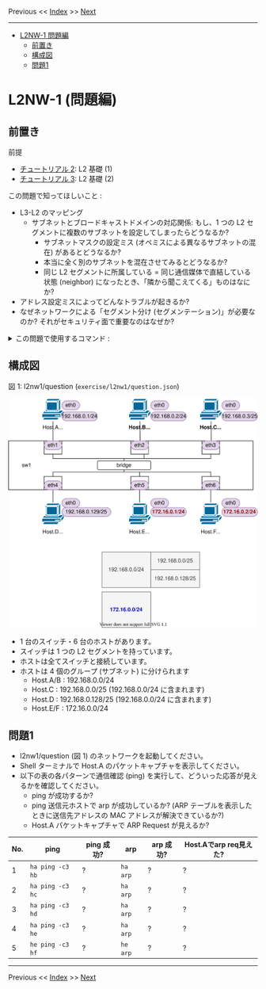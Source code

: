 <!-- HEADER -->
Previous << [Index](../index.md) >> [Next](../l2nw1/answer.md)

---
<!-- /HEADER -->

<!-- TOC -->

- [L2NW-1 問題編](#l2nw-1-%E5%95%8F%E9%A1%8C%E7%B7%A8)
  - [前置き](#%E5%89%8D%E7%BD%AE%E3%81%8D)
  - [構成図](#%E6%A7%8B%E6%88%90%E5%9B%B3)
  - [問題1](#%E5%95%8F%E9%A1%8C1)

<!-- /TOC -->

# L2NW-1 (問題編)

## 前置き

前提

- [チュートリアル 2](../tutorial2/scenario.md): L2 基礎 (1)
- [チュートリアル 3](../tutorial2/scenario.md): L2 基礎 (2)

この問題で知ってほしいこと :

- L3-L2 のマッピング
  - サブネットとブロードキャストドメインの対応関係: もし、1 つの L2 セグメントに複数のサブネットを設定してしまったらどうなるか?
    - サブネットマスクの設定ミス (オペミスによる異なるサブネットの混在) があるとどうなるか?
    - 本当に全く別のサブネットを混在させてみるとどうなるか?
    - 同じ L2 セグメントに所属している = 同じ通信媒体で直結している状態 (neighbor) になったとき、「隣から聞こえてくる」ものはなにか?
- アドレス設定ミスによってどんなトラブルが起きるか?
- なぜネットワークによる「セグメント分け (セグメンテーション)」が必要なのか? それがセキュリティ面で重要なのはなぜか?

<details>

<summary>この問題で使用するコマンド :</summary>

* インタフェースの一覧表示・設定確認
  * MAC アドレスの確認
    * `ip link show [dev インタフェース名]`
  * IP アドレス一の確認
    * `ip addr show [dev インタフェース名]`
* L3 の通信確認
  * `ping 宛先IPアドレス` (オプション `-c N` は送信するパケット数を指定します。)
* ARP テーブルの確認
  * `arp -n`
  * `ip neigh`
* パケットキャプチャ (ARP Request の確認)
  * `tcpdump -l [-i インタフェース名]` : オプション `-l` がないとリアルタイムに表示されません。
* スイッチの設定確認
  * スイッチ・ポートの設定確認
    * `ovs-vsctl show`
  * インタフェース名とポート番号の対応確認
    * `ovs-ofctl show スイッチ名`
* スイッチの状態確認
  * MAC アドレステーブル確認
    * `ovs-appctl sh ovs-appctl fdb/show スイッチ名`

</details>


## 構成図

図 1: l2nw1/question (`exercise/l2nw1/question.json`)

![Topology](topology.drawio.svg)

* 1 台のスイッチ・6 台のホストがあります。
* スイッチは 1 つの L2 セグメントを持っています。
* ホストは全てスイッチと接続しています。
* ホストは 4 個のグループ (サブネット) に分けられます
  * Host.A/B : 192.168.0.0/24
  * Host.C : 192.168.0.0/25 (192.168.0.0/24 に含まれます)
  * Host.D : 192.168.0.128/25 (192.168.0.0/24 に含まれます)
  * Host.E/F : 172.16.0.0/24

## 問題1

* l2nw1/question (図 1) のネットワークを起動してください。
* Shell ターミナルで Host.A のパケットキャプチャを表示してください。
* 以下の表の各パターンで通信確認 (ping) を実行して、どういった応答が見えるかを確認してください。
  * ping が成功するか?
  * ping 送信元ホストで arp が成功しているか? (ARP テーブルを表示したときに送信先アドレスの MAC アドレスが解決できているか?)
  * Host.A パケットキャプチャで ARP Request が見えるか?

|No.| ping | ping 成功? | arp | arp 成功? | Host.Aでarp req見えた? |
|---|------|------------|-----|-----------|------------------------|
| 1 | `ha ping -c3 hb` | ? | `ha arp` | ? | ? |
| 2 | `ha ping -c3 hc` | ? | `ha arp` | ? | ? |
| 3 | `ha ping -c3 hd` | ? | `ha arp` | ? | ? |
| 4 | `ha ping -c3 he` | ? | `ha arp` | ? | ? |
| 5 | `he ping -c3 hf` | ? | `he arp` | ? | ? |

<!-- FOOTER -->

---

Previous << [Index](../index.md) >> [Next](../l2nw1/answer.md)
<!-- /FOOTER -->
